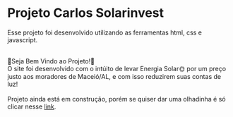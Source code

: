 # Projeto Carlos Solarinvest<br>
Esse projeto foi desenvolvido utilizando as ferramentas html, css e javascript.<br><br>

👋Seja Bem Vindo ao Projeto!👋<br>
O site foi desenvolvido com o intúito de levar Energia Solar🌞 por um preço justo aos moradores de Maceió/AL, e com isso reduzirem suas contas de luz!<br><br>
Projeto ainda está em construção, porém se quiser dar uma olhadinha é só clicar nesse <a href="https://artuurlz.github.io/carlos-solarinvest/" target="_blank">link</a>.
